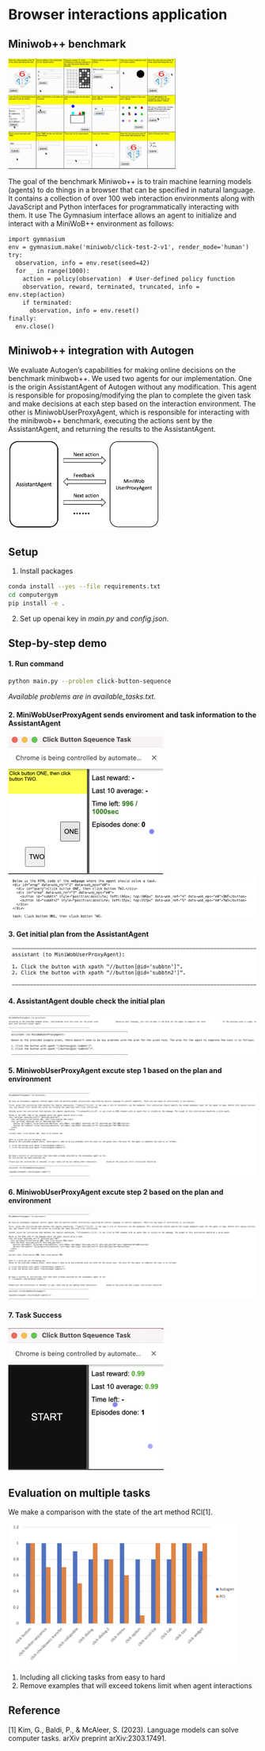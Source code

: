 # Browser interactions application

## Miniwob++ benchmark

<img src="artifacts/showcase.gif" alt="image-20230530212605407" style="zoom: 35%;" />

The goal of the benchmark Miniwob++ is to train machine learning models (agents) to do things in a browser that can be specified in natural language. It contains a collection of over 100 web interaction environments along with JavaScript and Python interfaces for programmatically interacting with them. It use The Gymnasium interface allows an agent to initialize and interact with a MiniWoB++ environment as follows:
```
import gymnasium
env = gymnasium.make('miniwob/click-test-2-v1', render_mode='human')
try:
  observation, info = env.reset(seed=42)
  for _ in range(1000):
    action = policy(observation)  # User-defined policy function
    observation, reward, terminated, truncated, info = env.step(action)
    if terminated:
      observation, info = env.reset()
finally:
  env.close()
```

## Miniwob++ integration with Autogen
We evaluate Autogen’s capabilities for making online decisions on the benchmark minibwob++. We used two agents for our implementation. One is the origin AssistantAgent of Autogen without any modification. This agent is responsible for proposing/modifying the plan to complete the given task and make decisions at each step based on the interaction environment. The other is MiniwobUserProxyAgent, which is responsible for interacting with the minibwob++ benchmark, executing the actions sent by the AssistantAgent, and returning the results to the AssistantAgent. 

<img src="artifacts/imp.png" alt="image-20230530212605407" style="zoom: 30%;" />

## Setup

1. Install packages
```sh
conda install --yes --file requirements.txt 
cd computergym
pip install -e .
```

2. Set up openai key in *main.py* and *config.json*.  


## Step-by-step demo

#### 1. Run command 

```sh
python main.py --problem click-button-sequence
```

*Available problems are in available_tasks.txt.*

#### 2. MiniWobUserProxyAgent sends enviroment and task information to the AssistantAgent

<img src="artifacts/initial_env.png" alt="image-20230530212605407" style="zoom: 50%;" />

<img src="artifacts/initial_information.png" alt="image-20230530212605407" style="zoom: 80%;" />

#### 3. Get initial plan from the AssistantAgent
![](artifacts/initial_plan.png)

#### 4. AssistantAgent double check the initial plan
![](artifacts/self_cri.png)
![](artifacts/self_cri2.png)

#### 5. MiniwobUserProxyAgent excute step 1 based on the plan and environment
<img src="artifacts/step1.png" alt="image-20230530212605407" style="zoom: 60%;" />

#### 6. MiniwobUserProxyAgent excute step 2 based on the plan and environment
<img src="artifacts/step2.png" alt="image-20230530212605407" style="zoom: 60%;" />

#### 7. Task Success

<img src="artifacts/success.png" alt="image-20230530212605407" style="zoom: 50%;" />

## Evaluation on multiple tasks

We make a comparison with the state of the art method RCI[1].  

<img src="artifacts/result.png" alt="image-20230530212605407" style="zoom: 45%;" />


1. Including all clicking tasks from easy to hard
2. Remove examples that will exceed tokens limit when agent interactions


## Reference

[1] Kim, G., Baldi, P., & McAleer, S. (2023). Language models can solve computer tasks. arXiv preprint arXiv:2303.17491.

